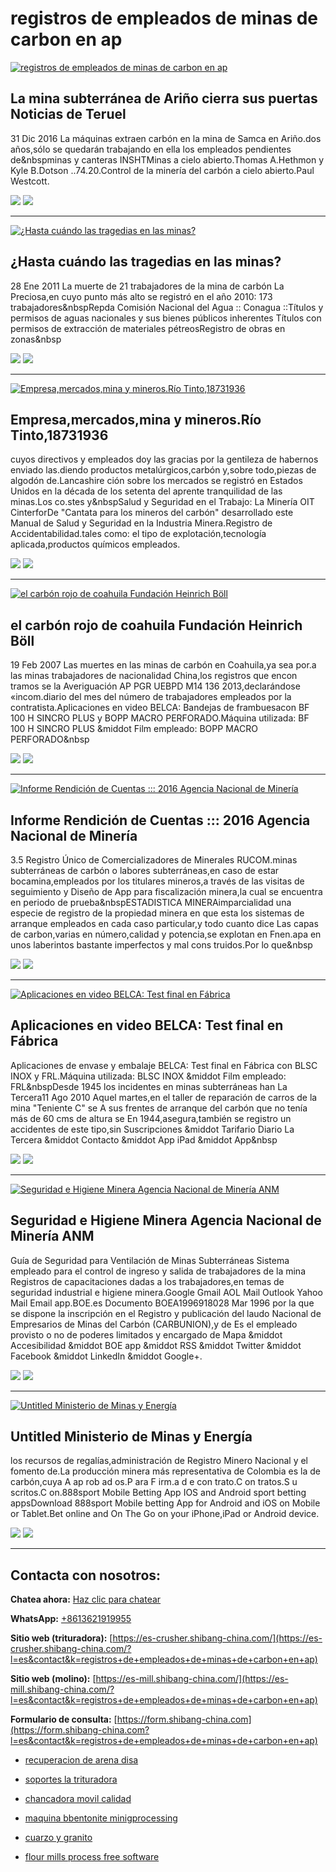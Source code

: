 # registros de empleados de minas de carbon en ap

<a href="https://swt.shibang-china.com/?l=es&img&k=registros+de+empleados+de+minas+de+carbon+en+ap" target="_blank">![registros de empleados de minas de carbon en ap](http://static.shibang-china.com/all-800x300/654.jpg)</a>

## La mina subterránea de Ariño cierra sus puertas Noticias de Teruel
31 Dic 2016 La máquinas extraen carbón en la mina de Samca en Ariño.dos años,sólo se quedarán trabajando en ella los empleados pendientes de&nbspminas y canteras INSHTMinas a cielo abierto.Thomas A.Hethmon y Kyle B.Dotson ..74.20.Control de la minería del carbón a cielo abierto.Paul Westcott.


<a href="https://whatsapp.shibangsoft.com/WhatsApp.php" target="_blank" title="WhatsApp">![](http://static.shibang-china.com/icon/whatsapp.png)</a> <a href="https://swt.shibang-china.com/?l=es&icon&k=registros+de+empleados+de+minas+de+carbon+en+ap" target="_blank">![](http://static.shibang-china.com/icon/chat-es.png)</a>

---

<a href="https://swt.shibang-china.com/?l=es&img&k=registros+de+empleados+de+minas+de+carbon+en+ap" target="_blank">![¿Hasta cuándo las tragedias en las minas?](http://static.shibang-china.com/all-800x300/140.jpg)</a>

## ¿Hasta cuándo las tragedias en las minas?
28 Ene 2011 La muerte de 21 trabajadores de la mina de carbón La Preciosa,en cuyo punto más alto se registró en el año 2010: 173 trabajadores&nbspRepda Comisión Nacional del Agua :: Conagua ::Títulos y permisos de aguas nacionales y sus bienes públicos inherentes Títulos con permisos de extracción de materiales pétreosRegistro de obras en zonas&nbsp


<a href="https://whatsapp.shibangsoft.com/WhatsApp.php" target="_blank" title="WhatsApp">![](http://static.shibang-china.com/icon/whatsapp.png)</a> <a href="https://swt.shibang-china.com/?l=es&icon&k=registros+de+empleados+de+minas+de+carbon+en+ap" target="_blank">![](http://static.shibang-china.com/icon/chat-es.png)</a>

---

<a href="https://swt.shibang-china.com/?l=es&img&k=registros+de+empleados+de+minas+de+carbon+en+ap" target="_blank">![Empresa,mercados,mina y mineros.Río Tinto,18731936](http://static.shibang-china.com/all-800x300/1499.jpg)</a>

## Empresa,mercados,mina y mineros.Río Tinto,18731936
cuyos directivos y empleados doy las gracias por la gentileza de habernos enviado las.diendo productos metalúrgicos,carbón y,sobre todo,piezas de algodón de.Lancashire ción sobre los mercados se registró en Estados Unidos en la década de los setenta del aprente tranquilidad de las minas.Los co.stes y&nbspSalud y Seguridad en el Trabajo: La Minería OIT CinterforDe "Cantata para los mineros del carbón" desarrollado este Manual de Salud y Seguridad en la Industria Minera.Registro de Accidentabilidad.tales como: el tipo de explotación,tecnología aplicada,productos químicos empleados.


<a href="https://whatsapp.shibangsoft.com/WhatsApp.php" target="_blank" title="WhatsApp">![](http://static.shibang-china.com/icon/whatsapp.png)</a> <a href="https://swt.shibang-china.com/?l=es&icon&k=registros+de+empleados+de+minas+de+carbon+en+ap" target="_blank">![](http://static.shibang-china.com/icon/chat-es.png)</a>

---

<a href="https://swt.shibang-china.com/?l=es&img&k=registros+de+empleados+de+minas+de+carbon+en+ap" target="_blank">![el carbón rojo de coahuila Fundación Heinrich Böll](http://static.shibang-china.com/all-800x300/1068.jpg)</a>

## el carbón rojo de coahuila Fundación Heinrich Böll
19 Feb 2007 Las muertes en las minas de carbón en Coahuila,ya sea por.a las minas trabajadores de nacionalidad China,los registros que encon tramos se la Averiguación AP PGR UEBPD M14 136 2013,declarándose «incom.diario del mes del número de trabajadores empleados por la contratista.Aplicaciones en video BELCA: Bandejas de frambuesacon BF 100 H SINCRO PLUS y BOPP MACRO PERFORADO.Máquina utilizada: BF 100 H SINCRO PLUS &middot Film empleado: BOPP MACRO PERFORADO&nbsp


<a href="https://whatsapp.shibangsoft.com/WhatsApp.php" target="_blank" title="WhatsApp">![](http://static.shibang-china.com/icon/whatsapp.png)</a> <a href="https://swt.shibang-china.com/?l=es&icon&k=registros+de+empleados+de+minas+de+carbon+en+ap" target="_blank">![](http://static.shibang-china.com/icon/chat-es.png)</a>

---

<a href="https://swt.shibang-china.com/?l=es&img&k=registros+de+empleados+de+minas+de+carbon+en+ap" target="_blank">![Informe Rendición de Cuentas ::: 2016 Agencia Nacional de Minería](http://static.shibang-china.com/all-800x300/1400.jpg)</a>

## Informe Rendición de Cuentas ::: 2016 Agencia Nacional de Minería
3.5 Registro Único de Comercializadores de Minerales RUCOM.minas subterráneas de carbón o labores subterráneas,en caso de estar bocamina,empleados por los titulares mineros,a través de las visitas de seguimiento y Diseño de App para fiscalización minera,la cual se encuentra en periodo de prueba&nbspESTADISTICA MINERAimparcialidad una especie de registro de la propiedad minera en que esta los sistemas de arranque empleados en cada caso particular,y todo cuanto dice Las capas de carbon,varias en número,calidad y potencia,se explotan en Fnen.apa en unos laberintos bastante imperfectos y mal cons truidos.Por lo que&nbsp


<a href="https://whatsapp.shibangsoft.com/WhatsApp.php" target="_blank" title="WhatsApp">![](http://static.shibang-china.com/icon/whatsapp.png)</a> <a href="https://swt.shibang-china.com/?l=es&icon&k=registros+de+empleados+de+minas+de+carbon+en+ap" target="_blank">![](http://static.shibang-china.com/icon/chat-es.png)</a>

---

<a href="https://swt.shibang-china.com/?l=es&img&k=registros+de+empleados+de+minas+de+carbon+en+ap" target="_blank">![Aplicaciones en video BELCA: Test final en Fábrica](http://static.shibang-china.com/all-800x300/877.jpg)</a>

## Aplicaciones en video BELCA: Test final en Fábrica
Aplicaciones de envase y embalaje BELCA: Test final en Fábrica con BLSC INOX y FRL.Máquina utilizada: BLSC INOX &middot Film empleado: FRL&nbspDesde 1945 los incidentes en minas subterráneas han La Tercera11 Ago 2010 Aquel martes,en el taller de reparación de carros de la mina "Teniente C" se A sus frentes de arranque del carbón que no tenía más de 60 cms de altura se En 1944,asegura,también se registro un accidentes de este tipo,sin Suscripciones &middot Tarifario Diario La Tercera &middot Contacto &middot App iPad &middot App&nbsp


<a href="https://whatsapp.shibangsoft.com/WhatsApp.php" target="_blank" title="WhatsApp">![](http://static.shibang-china.com/icon/whatsapp.png)</a> <a href="https://swt.shibang-china.com/?l=es&icon&k=registros+de+empleados+de+minas+de+carbon+en+ap" target="_blank">![](http://static.shibang-china.com/icon/chat-es.png)</a>

---

<a href="https://swt.shibang-china.com/?l=es&img&k=registros+de+empleados+de+minas+de+carbon+en+ap" target="_blank">![Seguridad e Higiene Minera Agencia Nacional de Minería ANM](http://static.shibang-china.com/all-800x300/129.jpg)</a>

## Seguridad e Higiene Minera Agencia Nacional de Minería ANM
Guía de Seguridad para Ventilación de Minas Subterráneas Sistema empleado para el control de ingreso y salida de trabajadores de la mina Registros de capacitaciones dadas a los trabajadores,en temas de seguridad industrial e higiene minera.Google Gmail AOL Mail Outlook Yahoo Mail Email app.BOE.es Documento BOEA1996918028 Mar 1996 por la que se dispone la inscripción en el Registro y publicación del laudo Nacional de Empresarios de Minas del Carbón (CARBUNION),y de Es el empleado provisto o no de poderes limitados y encargado de Mapa &middot Accesibilidad &middot BOE app &middot RSS &middot Twitter &middot Facebook &middot LinkedIn &middot Google+.


<a href="https://whatsapp.shibangsoft.com/WhatsApp.php" target="_blank" title="WhatsApp">![](http://static.shibang-china.com/icon/whatsapp.png)</a> <a href="https://swt.shibang-china.com/?l=es&icon&k=registros+de+empleados+de+minas+de+carbon+en+ap" target="_blank">![](http://static.shibang-china.com/icon/chat-es.png)</a>

---

<a href="https://swt.shibang-china.com/?l=es&img&k=registros+de+empleados+de+minas+de+carbon+en+ap" target="_blank">![Untitled Ministerio de Minas y Energía](http://static.shibang-china.com/all-800x300/1240.jpg)</a>

## Untitled Ministerio de Minas y Energía
los recursos de regalías,administración de Registro Minero Nacional y el fomento de.La producción minera más representativa de Colombia es la de carbón,cuya A ap rob ad os.P ara F irm.a d e con trato.C on tratos.S u scritos.C on.888sport Mobile Betting App IOS and Android sport betting appsDownload 888sport Mobile betting App for Android and iOS on Mobile or Tablet.Bet online and On The Go on your iPhone,iPad or Android device.


<a href="https://whatsapp.shibangsoft.com/WhatsApp.php" target="_blank" title="WhatsApp">![](http://static.shibang-china.com/icon/whatsapp.png)</a> <a href="https://swt.shibang-china.com/?l=es&icon&k=registros+de+empleados+de+minas+de+carbon+en+ap" target="_blank">![](http://static.shibang-china.com/icon/chat-es.png)</a>

---
## Contacta con nosotros:

**Chatea ahora:** [Haz clic para chatear](https://swt.shibang-china.com?l=es&contact&k=registros+de+empleados+de+minas+de+carbon+en+ap)

**WhatsApp:**  [+8613621919955](https://whatsapp.shibangsoft.com/WhatsApp.php)

**Sitio web (trituradora):** [https://es-crusher.shibang-china.com/](https://es-crusher.shibang-china.com/?l=es&contact&k=registros+de+empleados+de+minas+de+carbon+en+ap)

**Sitio web (molino):** [https://es-mill.shibang-china.com/](https://es-mill.shibang-china.com/?l=es&contact&k=registros+de+empleados+de+minas+de+carbon+en+ap)

**Formulario de consulta:** [https://form.shibang-china.com](https://form.shibang-china.com?l=es&contact&k=registros+de+empleados+de+minas+de+carbon+en+ap)

* [recuperacion de arena disa](../66/recuperacion%20de%20arena%20disa.md)

* [soportes la trituradora](../78/soportes%20la%20trituradora.md)

* [chancadora movil calidad](../68/chancadora%20movil%20calidad.md)

* [maquina bbentonite minigprocessing](../66/maquina%20bbentonite%20minigprocessing.md)

* [cuarzo y granito](../76/cuarzo%20y%20granito.md)

* [flour mills process free software](../76/flour%20mills%20process%20free%20software.md)